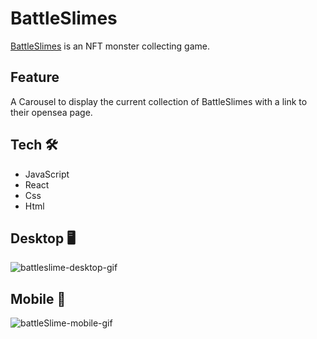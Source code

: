 # BattleSlimes 
  [BattleSlimes](https://www.battleslimes.com/) is an NFT monster collecting game.
  
## Feature  
  A Carousel to display the current collection of BattleSlimes with a link to their opensea page.

## Tech 🛠️
- JavaScript
- React
- Css
- Html

## Desktop :desktop_computer: 

![battleslime-desktop-gif](https://user-images.githubusercontent.com/93673754/226037024-ec69479b-cf93-44bc-ac38-17c126957fec.gif)



## Mobile :iphone:

![battleSlime-mobile-gif](https://user-images.githubusercontent.com/93673754/226037113-0aa91915-13fd-42ba-8438-14b5a41ae42d.gif)



